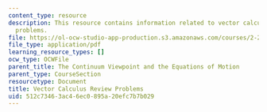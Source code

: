 ```yaml
---
content_type: resource
description: This resource contains information related to vector calculus review
  problems.
file: https://ol-ocw-studio-app-production.s3.amazonaws.com/courses/2-25-advanced-fluid-mechanics-fall-2013/512c73463ac46ec0895a20efc7b7b029_MIT2_25F13_vec_cal_re_pro.pdf
file_type: application/pdf
learning_resource_types: []
ocw_type: OCWFile
parent_title: The Continuum Viewpoint and the Equations of Motion
parent_type: CourseSection
resourcetype: Document
title: Vector Calculus Review Problems
uid: 512c7346-3ac4-6ec0-895a-20efc7b7b029
---
```

